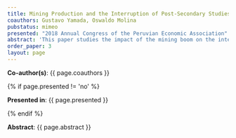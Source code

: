```yaml
---
title: Mining Production and the Interruption of Post-Secondary Studies
coauthors: Gustavo Yamada, Oswaldo Molina
pubstatus: mimeo
presented: "2018 Annual Congress of the Peruvian Economic Association"
abstract: 'This paper studies the impact of the mining boom on the interruption of post-secondary studies during the period 2004-2016 in Peru. To do so, we rely on a differences-in-difference strategy. We show that the mining boom had a positive impact on the probability of interruption. In contrast with previous studies, we find that our results are mainly driven by a decrease in the return to higher education relative to high-school education. Other mechanisms that may be playing a minor role is the health status of young individuals and the labor reallocation that occurs within households.'
order_paper: 3
layout: page
---
```

<p><b>Co-author(s)</b>: {{ page.coauthors }} </p>

{% if page.presented != 'no' %}
<p><b>Presented in</b>: {{ page.presented }} </p>
{% endif %}

<div class ="text"><p><b>Abstract</b>: {{ page.abstract }} </p></div>
